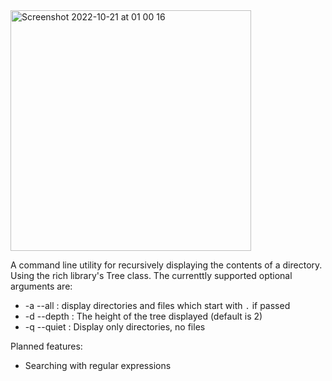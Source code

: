 <img width="385" alt="Screenshot 2022-10-21 at 01 00 16" src="https://user-images.githubusercontent.com/104148871/197081237-83fb8e15-5233-44f9-882b-a26959defef9.png">

A command line utility for recursively displaying the contents of a directory. Using
the rich library's Tree class. The currenttly supported optional arguments are:

 - -a --all : display directories and files  which start with `.` if passed
 - -d --depth : The height of the tree displayed (default is 2)
 - -q --quiet : Display only directories, no files

Planned features:
 - Searching with regular expressions
